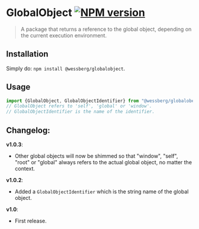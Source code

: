 # GlobalObject [![NPM version][npm-image]][npm-url]
> A package that returns a reference to the global object, depending on the current execution environment.

## Installation
Simply do: `npm install @wessberg/globalobject`.

## Usage

```typescript
import {GlobalObject, GlobalObjectIdentifier} from "@wessberg/globalobect";
// GlobalObject refers to 'self', 'global' or 'window'.
// GlobalObjectIdentifier is the name of the identifier.
```

## Changelog:

**v1.0.3**:

- Other global objects will now be shimmed so that "window", "self", "root" or "global" always refers to the actual global object, no matter the context.

**v1.0.2**:

- Added a `GlobalObjectIdentifier` which is the string name of the global object.

**v1.0**:

- First release.

[npm-url]: https://npmjs.org/package/@wessberg/globalobject
[npm-image]: https://badge.fury.io/js/@wessberg/globalobject.svg